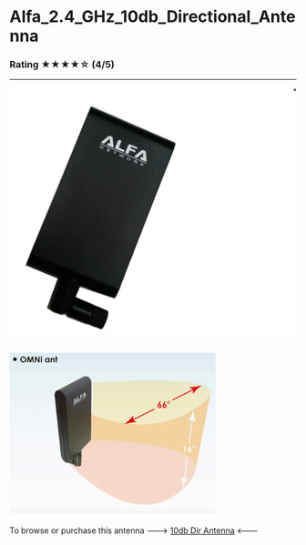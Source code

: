 # Alfa_2.4_GHz_10db_Directional_Antenna </br>
### Rating ★★★★☆ (4/5) </br>
---

![Alfa Directional Pad](https://github.com/anthonymcwhite/Devious-Designs-HHL/blob/main/Hardware-General/Alfa/Antennas_Tested/Alfa_2.4_GHz_10db_Directional_Antenna/alfa_directional.png)

![Alfa Directional 2](https://github.com/anthonymcwhite/Devious-Designs-HHL/blob/main/Hardware-General/Alfa/Antennas_Tested/Alfa_2.4_GHz_10db_Directional_Antenna/alfa_direcional.png)
---

To browse or purchase this antenna ---> [10db Dir Antenna](https://store.rokland.com/products/alfa-apa-m25-2-4-5-ghz-dual-band-directional-10-dbi-panel-antenna-1) <---
